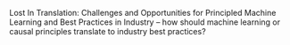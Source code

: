 Lost In Translation: Challenges and Opportunities for Principled Machine Learning and Best Practices in Industry – how should machine learning or causal principles translate to industry best practices?
